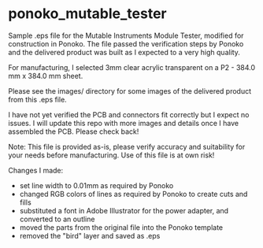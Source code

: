 # ponoko_mutable_tester
Sample .eps file for the  Mutable Instruments Module Tester, modified for construction in Ponoko.
The file passed the verification steps by Ponoko and the delivered product was built as I expected
to a very high quality.

For manufacturing, I selected 3mm clear acrylic transparent on a P2 - 384.0 mm x 384.0 mm sheet.

Please see the images/ directory for some images of the delivered product from this .eps file.

I have not yet verified the PCB and connectors fit correctly but I expect no issues.  I will update this
repo with more images and details once I have assembled the PCB.  Please check back!

Note: This file is provided as-is, please verify accuracy and suitability for your needs before manufacturing.
Use of this file is at own risk!

Changes I made:
- set line width to 0.01mm as required by Ponoko
- changed RGB colors of lines as required by Ponoko to create cuts and fills
- substituted a font in Adobe Illustrator for the power adapter, and converted to an outline
- moved the parts from the original file into the Ponoko template
- removed the "bird" layer and saved as .eps
